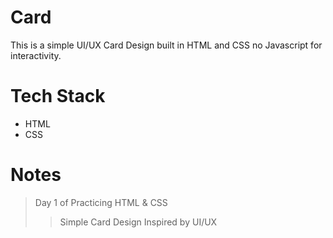 # Card

This is a simple UI/UX Card Design built in HTML and CSS no Javascript for interactivity.

# Tech Stack

- HTML
- CSS

# Notes

> Day 1 of Practicing HTML & CSS
>
>> Simple Card Design Inspired by UI/UX